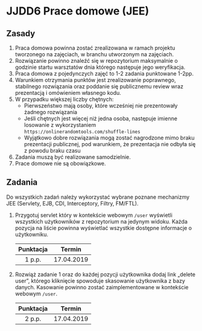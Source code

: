 # JJDD6 Prace domowe (JEE)

## Zasady

1. Praca domowa powinna zostać zrealizowana w ramach projektu tworzonego na 
zajęciach, w branchu utworzonym na zajęciach.
2. Rozwiązanie powinno znaleźć się w repozytorium maksymalnie 
o godzinie startu warsztatów dnia którego następuje jego weryfikacja.
3. Praca domowa z pojedynczych zajęć to 1-2 zadania punktowane 1-2pp. 
4. Warunkiem otrzymania punktów jest zrealizowanie poprawnego, 
stabilnego rozwiązania oraz poddanie się publicznemu review 
wraz prezentacją i omówieniem własnego kodu.
5. W przypadku większej liczby chętnych:
   * Pierwszeństwo mają osoby, które wcześniej nie prezentowały żadnego rozwiązania
   * Jeśli chętnych jest więcej niż jedna osoba, następuje imienne losowanie 
  z wykorzystaniem `https://onlinerandomtools.com/shuffle-lines`
   * Wyjątkowo dobre rozwiązania mogą zostać nagrodzone mimo braku prezentacji 
  publicznej, pod warunkiem, że prezentacja nie odbyła się z powodu braku czasu
6. Zadania muszą być realizowane samodzielnie. 
7. Prace domowe nie są obowiązkowe.


## Zadania

Do wszystkich zadań należy wykorzystać wybrane poznane mechanizmy JEE 
(Servlety, EJB, CDI, Interceptory, Filtry, FM/FTL).

1. Przygotuj servlet który w kontekście webowym `/user` wyświetli wszystkich 
użytkowników z repozytorium na jedynym widoku.
   	Każda pozycja na liście powinna wyświetlać wszystkie dostępne informacje 
   	o użytkowniku.

    | Punktacja        | Termin           |
    | :-------------: |:-------------:|
    | 1 p.p.      | 17.04.2019 |
    
2. Rozwiąż zadanie 1 oraz do każdej pozycji użytkownika dodaj link „delete user”, 
którego kliknięcie spowoduje skasowanie użytkownika z bazy danych. 
Kasowanie powinno zostać zaimplementowane w kontekście webowym `/user`.

   | Punktacja        | Termin           |
   | :-------------: |:-------------:|
   | 2 p.p.      | 17.04.2019 |
   